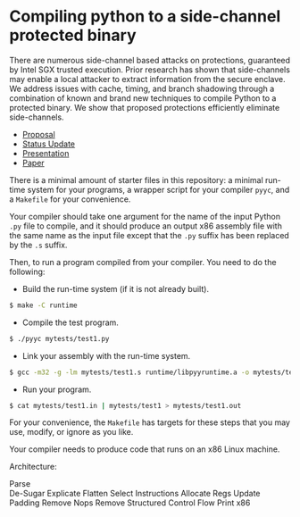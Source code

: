 # Compiling python to a side-channel protected binary

There are numerous side-channel based attacks on protections, guaranteed by Intel SGX trusted execution. Prior research has shown that side-channels may enable a local attacker to extract information from the secure enclave. We address issues with cache, timing, and branch shadowing through a combination of known and brand new techniques to compile Python to a protected binary. We show that proposed protections efficiently eliminate side-channels.

- [Proposal](proposal.md)
- [Status Update](status-update.md)
- [Presentation](presentation.pdf)
- [Paper](paper/paper.pdf)

There is a minimal amount of starter files in this repository: a minimal run-time system for your programs, a wrapper script for your compiler `pyyc`, and a `Makefile` for your convenience.

Your compiler should take one argument for the name of the input Python `.py` file to compile, and it should produce an output x86 assembly file with the same name as the input file except that the `.py` suffix has been replaced by the `.s` suffix.

Then, to run a program compiled from your compiler. You need to do the following:

- Build the run-time system (if it is not already built).
```bash
$ make -C runtime
```
- Compile the test program.
```bash
$ ./pyyc mytests/test1.py
```
- Link your assembly with the run-time system.
```bash
$ gcc -m32 -g -lm mytests/test1.s runtime/libpyyruntime.a -o mytests/test1
```
- Run your program.
```bash
$ cat mytests/test1.in | mytests/test1 > mytests/test1.out
```

For your convenience, the `Makefile` has targets for these steps that you may use, modify, or ignore as you like.

Your compiler needs to produce code that runs on an x86 Linux machine.

Architecture:

Parse  
De-Sugar
Explicate
Flatten
Select Instructions
Allocate Regs
Update Padding
Remove Nops
Remove Structured Control Flow
Print x86
